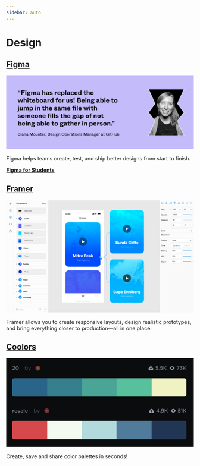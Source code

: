 ```yaml
---
sidebar: auto
---
```


# Design

## [Figma](https://www.figma.com/)

![Figma](./figma.png)

Figma helps teams create, test, and ship better designs from start to finish.

[__Figma for Students__](https://www.figma.com/education/)

## [Framer](https://www.framer.com/)

![Framer](./framer.png)


Framer allows you to create responsive layouts, design realistic prototypes, and bring everything closer to production—all in one place.

## [Coolors](https://coolors.co/)

![Coolors](./coolors.png)

Create, save and share color palettes in seconds!

